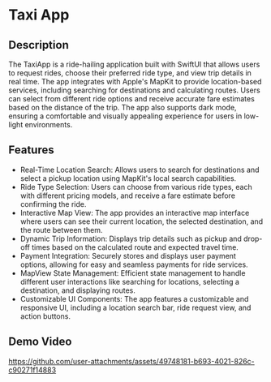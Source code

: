 # Taxi App

## Description
The TaxiApp is a ride-hailing application built with SwiftUI that allows users to request rides, choose their preferred ride type, and view trip details in real time. The app integrates with Apple's MapKit to provide location-based services, including searching for destinations and calculating routes. Users can select from different ride options and receive accurate fare estimates based on the distance of the trip. The app also supports dark mode, ensuring a comfortable and visually appealing experience for users in low-light environments.

## Features
- Real-Time Location Search: Allows users to search for destinations and select a pickup location using MapKit's local search capabilities.
- Ride Type Selection: Users can choose from various ride types, each with different pricing models, and receive a fare estimate before confirming the ride.
- Interactive Map View: The app provides an interactive map interface where users can see their current location, the selected destination, and the route between them.
- Dynamic Trip Information: Displays trip details such as pickup and drop-off times based on the calculated route and expected travel time.
- Payment Integration: Securely stores and displays user payment options, allowing for easy and seamless payments for ride services.
- MapView State Management: Efficient state management to handle different user interactions like searching for locations, selecting a destination, and displaying routes.
- Customizable UI Components: The app features a customizable and responsive UI, including a location search bar, ride request view, and action buttons.

## Demo Video
https://github.com/user-attachments/assets/49748181-b693-4021-826c-c90271f14883
